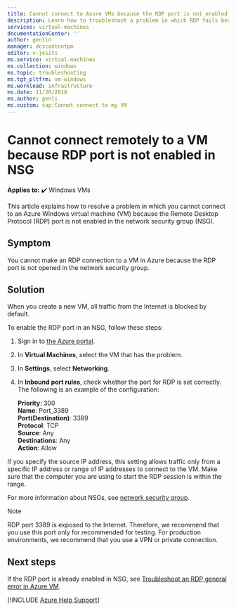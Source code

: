 ```yaml
---
title: Cannot connect to Azure VMs because the RDP port is not enabled in NSG
description: Learn how to troubleshoot a problem in which RDP fails because of the NSG configuration in the Azure portal.
services: virtual-machines
documentationCenter: ''
author: genlin
manager: dcscontentpm
editor: v-jesits
ms.service: virtual-machines
ms.collection: windows
ms.topic: troubleshooting
ms.tgt_pltfrm: vm-windows
ms.workload: infrastructure
ms.date: 11/20/2018
ms.author: genli
ms.custom: sap:Cannot connect to my VM
---
```

# Cannot connect remotely to a VM because RDP port is not enabled in NSG

**Applies to:** :heavy_check_mark: Windows VMs

This article explains how to resolve a problem in which you cannot connect to an Azure Windows virtual machine (VM) because the Remote Desktop Protocol (RDP) port is not enabled in the network security group (NSG).

## Symptom

You cannot make an RDP connection to a VM in Azure because the RDP port is not opened in the network security group.

## Solution

When you create a new VM, all traffic from the Internet is blocked by default.

To enable the RDP port in an NSG, follow these steps:

1. Sign in to [the Azure portal](https://portal.azure.com).
2. In **Virtual Machines**, select the VM that has the problem.
3. In **Settings**, select **Networking**.
4. In **Inbound port rules**, check whether the port for RDP is set correctly. The following is an example of the configuration:

    **Priority**: 300 </br>
    **Name**: Port_3389 </br>
    **Port(Destination)**: 3389 </br>
    **Protocol**: TCP </br>
    **Source**: Any </br>
    **Destinations**: Any </br>
    **Action**: Allow </br>

If you specify the source IP address, this setting allows traffic only from a specific IP address or range of IP addresses to connect to the VM. Make sure that the computer you are using to start the RDP session is within the range.

For more information about NSGs, see [network security group](/azure/virtual-network/network-security-groups-overview).

> [!NOTE]
> RDP port 3389 is exposed to the Internet. Therefore, we recommend that you use this port only for recommended for testing. For production environments, we recommend that you use a VPN or private connection.

## Next steps

If the RDP port is already enabled in NSG, see [Troubleshoot an RDP general error in Azure VM](./troubleshoot-rdp-general-error.md).

[!INCLUDE [Azure Help Support](../../../includes/azure-help-support.md)]
